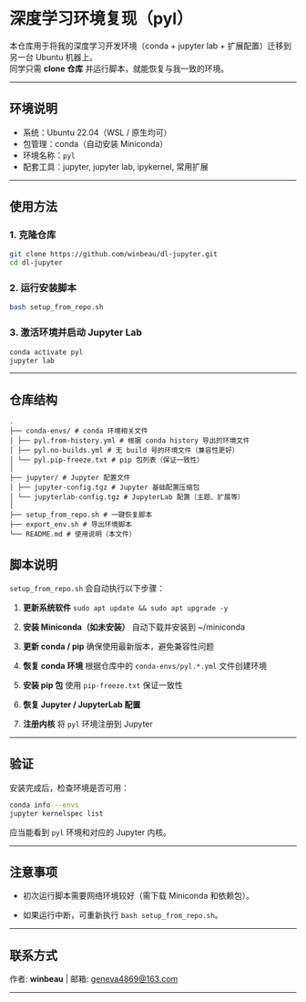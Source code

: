 # 深度学习环境复现（pyl）

本仓库用于将我的深度学习开发环境（conda + jupyter lab + 扩展配置）迁移到另一台 Ubuntu 机器上。  
同学只需 **clone 仓库** 并运行脚本，就能恢复与我一致的环境。

---

## 环境说明
- 系统：Ubuntu 22.04（WSL / 原生均可）
- 包管理：conda（自动安装 Miniconda）
- 环境名称：`pyl`
- 配套工具：jupyter, jupyter lab, ipykernel, 常用扩展

---

## 使用方法

### 1. 克隆仓库
```bash
git clone https://github.com/winbeau/dl-jupyter.git
cd dl-jupyter
```

### 2. 运行安装脚本
```bash
bash setup_from_repo.sh
```

### 3. 激活环境并启动 Jupyter Lab
```bash
conda activate pyl
jupyter lab
```

---

## 仓库结构

```
.
├── conda-envs/ # conda 环境相关文件
│ ├── pyl.from-history.yml # 根据 conda history 导出的环境文件
│ ├── pyl.no-builds.yml # 无 build 号的环境文件（兼容性更好）
│ └── pyl.pip-freeze.txt # pip 包列表（保证一致性）
│
├── jupyter/ # Jupyter 配置文件
│ ├── jupyter-config.tgz # Jupyter 基础配置压缩包
│ └── jupyterlab-config.tgz # JupyterLab 配置（主题、扩展等）
│
├── setup_from_repo.sh # 一键恢复脚本
├── export_env.sh # 导出环境脚本
└── README.md # 使用说明（本文件）
```

## 脚本说明

`setup_from_repo.sh` 会自动执行以下步骤：

1. **更新系统软件**
`
sudo apt update && sudo apt upgrade -y
`

2. **安装 Miniconda（如未安装）**
自动下载并安装到 ~/miniconda

3. **更新 conda / pip**
确保使用最新版本，避免兼容性问题

4. **恢复 conda 环境**
根据仓库中的 `conda-envs/pyl.*.yml` 文件创建环境

5. **安装 pip 包**
使用 `pip-freeze.txt` 保证一致性

6. **恢复 Jupyter / JupyterLab 配置**

7. **注册内核**
将 `pyl` 环境注册到 Jupyter

---

## 验证

安装完成后，检查环境是否可用：

```bash
conda info --envs
jupyter kernelspec list
```

应当能看到 `pyl` 环境和对应的 Jupyter 内核。

---

## 注意事项

- 初次运行脚本需要网络环境较好（需下载 Miniconda 和依赖包）。

- 如果运行中断，可重新执行 `bash setup_from_repo.sh`。

---

## 联系方式

作者: **winbeau** | 
邮箱: geneva4869@163.com

---
